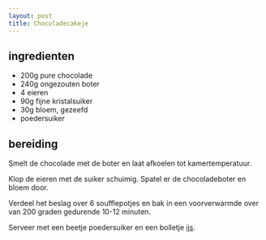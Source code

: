 ```yaml
---
layout: post
title: Chocoladecakeje
---
```


## ingredienten
* 200g pure chocolade
* 240g ongezouten boter 
* 4 eieren
* 90g fijne kristalsuiker
* 30g bloem, gezeefd
* poedersuiker

## bereiding
Smelt de chocolade met de boter en laat afkoelen tot kamertemperatuur.

Klop de eieren met de suiker schuimig. Spatel er de chocoladeboter en bloem door.

Verdeel het beslag over 6 soufflepotjes en bak in een voorverwarmde over van 200 graden gedurende 10-12 minuten.

Serveer met een beetje poedersuiker en een bolletje [ijs](Vanille_Roomijs.html).
